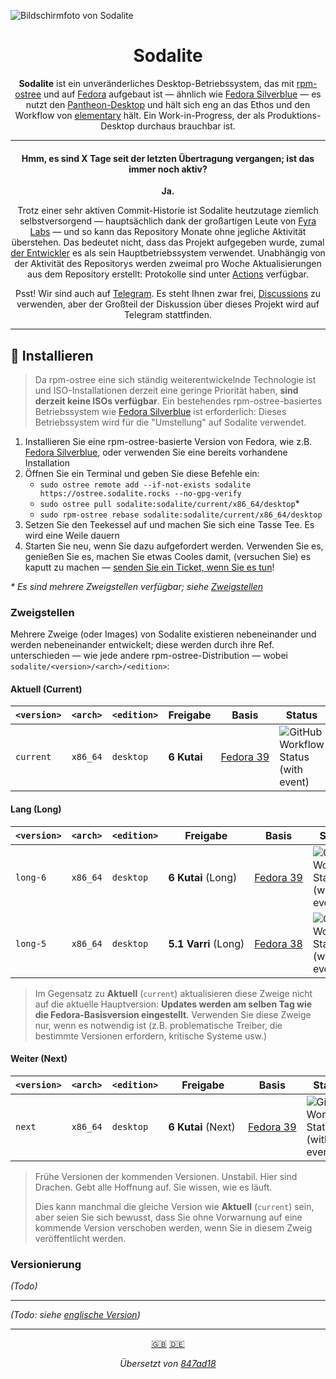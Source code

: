 ![Bildschirmfoto von Sodalite](https://git.zio.sh/sodaliterocks/lfs/media/branch/main/graphics/screenshot/screenshot.png?u=7)

<h1 align="center">
    Sodalite
</h1>

<p align="center">
    <strong>Sodalite</strong> ist ein unveränderliches Desktop-Betriebssystem, das mit <a href="https://coreos.github.io/rpm-ostree/">rpm-ostree</a> und auf <a href="https://getfedora.org/">Fedora</a> aufgebaut ist &mdash; ähnlich wie <a href="https://silverblue.fedoraproject.org/">Fedora Silverblue</a> &mdash; es nutzt den <a href="https://elementary.io/docs/learning-the-basics">Pantheon-Desktop</a> und hält sich eng an das Ethos und den Workflow von <a href="https://elementary.io/open-source">elementary</a> hält. Ein Work-in-Progress, der als Produktions-Desktop durchaus brauchbar ist.
</p>

---

<h4 align="center">
    Hmm, es sind X Tage seit der letzten Übertragung vergangen; ist das immer noch aktiv?
</h4>

<p align="center">
    <strong>Ja.</strong>
</p>

<p align="center">
    Trotz einer sehr aktiven Commit-Historie ist Sodalite heutzutage ziemlich selbstversorgend &mdash; hauptsächlich dank der großartigen Leute von <a href="https://fyralabs.com">Fyra Labs</a> &mdash; und so kann das Repository Monate ohne jegliche Aktivität überstehen. Das bedeutet nicht, dass das Projekt aufgegeben wurde, zumal <a href="https://github.com/electricduck">der Entwickler</a> es als sein Hauptbetriebssystem verwendet. Unabhängig von der Aktivität des Repositorys werden zweimal pro Woche Aktualisierungen aus dem Repository erstellt: Protokolle sind unter <a href="https://github.com/sodaliterocks/sodalite/actions">Actions</a> verfügbar.
</p>

<p align="center">
    Psst! Wir sind auch auf <a href="https://t.me/sodalitechat">Telegram</a>. Es steht Ihnen zwar frei, <a href="https://github.com/sodaliterocks/sodalite/discussions">Discussions</a> zu verwenden, aber der Großteil der Diskussion über dieses Projekt wird auf Telegram stattfinden.
</p>

---

## 🎉 Installieren

> Da rpm-ostree eine sich ständig weiterentwickelnde Technologie ist und ISO-Installationen derzeit eine geringe Priorität haben, **sind derzeit keine ISOs verfügbar**. Ein bestehendes rpm-ostree-basiertes Betriebssystem wie [Fedora Silverblue](https://silverblue.fedoraproject.org/) ist erforderlich: Dieses Betriebssystem wird für die "Umstellung" auf Sodalite verwendet.

1. Installieren Sie eine rpm-ostree-basierte Version von Fedora, wie z.B. [Fedora Silverblue](https://silverblue.fedoraproject.org/), oder verwenden Sie eine bereits vorhandene Installation
2. Öffnen Sie ein Terminal und geben Sie diese Befehle ein:
   - `sudo ostree remote add --if-not-exists sodalite https://ostree.sodalite.rocks --no-gpg-verify`
   - `sudo ostree pull sodalite:sodalite/current/x86_64/desktop`*
   - `sudo rpm-ostree rebase sodalite:sodalite/current/x86_64/desktop`
3. Setzen Sie den Teekessel auf und machen Sie sich eine Tasse Tee. Es wird eine Weile dauern
4. Starten Sie neu, wenn Sie dazu aufgefordert werden. Verwenden Sie es, genießen Sie es, machen Sie etwas Cooles damit, (versuchen Sie) es kaputt zu machen &mdash; [senden Sie ein Ticket, wenn Sie es tun](https://github.com/sodaliterocks/sodalite/issues/new)!

_* Es sind mehrere Zweigstellen verfügbar; siehe [Zweigstellen](#zweigstellen)_

### Zweigstellen

Mehrere Zweige (oder Images) von Sodalite existieren nebeneinander und werden nebeneinander entwickelt; diese werden durch ihre Ref. unterschieden &mdash; wie jede andere rpm-ostree-Distribution &mdash; wobei `sodalite/<version>/<arch>/<edition>`:

#### Aktuell (Current)

|**`<version>`**|**`<arch>`**|**`<edition>`**|Freigabe|Basis|Status|
|-|-|-|-|-|-|
|`current`|`x86_64`|`desktop`|**6&#160;Kutai**&#160;|[Fedora&#160;39](https://docs.fedoraproject.org/de/releases/f39/)|![GitHub Workflow Status (with event)](https://img.shields.io/github/actions/workflow/status/sodaliterocks/sodalite/update__sodalite.current.x86_64.desktop.yml?label=current%2Fx86_64%2Fdesktop)|

#### Lang (Long)

|**`<version>`**|**`<arch>`**|**`<edition>`**|Freigabe|Basis|Status|
|-|-|-|-|-|-|
|`long-6`|`x86_64`|`desktop`|**6&#160;Kutai**&#160;(Long)|[Fedora&#160;39](https://docs.fedoraproject.org/de/releases/f39/)|![GitHub Workflow Status (with event)](https://img.shields.io/github/actions/workflow/status/sodaliterocks/sodalite/update__sodalite.long-6.x86_64.desktop.yml?label=long-6%2Fx86_64%2Fdesktop)|
|`long-5`|`x86_64`|`desktop`|**5.1&#160;Varri**&#160;(Long)|[Fedora&#160;38](https://docs.fedoraproject.org/de/releases/f38/)|![GitHub Workflow Status (with event)](https://img.shields.io/github/actions/workflow/status/sodaliterocks/sodalite/update__sodalite.long-5.x86_64.desktop.yml?label=long-5%2Fx86_64%2Fdesktop)|

> Im Gegensatz zu **Aktuell** (`current`) aktualisieren diese Zweige nicht auf die aktuelle Hauptversion: **Updates werden am selben Tag wie die Fedora-Basisversion eingestellt**. Verwenden Sie diese Zweige nur, wenn es notwendig ist (z.B. problematische Treiber, die bestimmte Versionen erfordern, kritische Systeme usw.)

#### Weiter (Next)

|**`<version>`**|**`<arch>`**|**`<edition>`**|Freigabe|Basis|Status|
|-|-|-|-|-|-|
|`next`|`x86_64`|`desktop`|**6&#160;Kutai**&#160;(Next)&#160;|[Fedora&#160;39](https://docs.fedoraproject.org/de/releases/f39/)|![GitHub Workflow Status (with event)](https://img.shields.io/github/actions/workflow/status/sodaliterocks/sodalite/update__sodalite.next.x86_64.desktop.yml?label=next%2Fx86_64%2Fdesktop)|

> Frühe Versionen der kommenden Versionen. Unstabil. Hier sind Drachen. Gebt alle Hoffnung auf. Sie wissen, wie es läuft.
>
> Dies kann manchmal die gleiche Version wie **Aktuell** (`current`) sein, aber seien Sie sich bewusst, dass Sie ohne Vorwarnung auf eine kommende Version verschoben werden, wenn Sie in diesem Zweig veröffentlicht werden.

### Versionierung

_(Todo)_

---

_(Todo: siehe [englische Version](../../README.md))_

---

<p align="center">
  <a href="../../README.md">🇬🇧</a>
  <a href="README.de.md">🇩🇪</a>
</p>

<p align="center">
    <i>Übersetzt von <a href="https://github.com/sodaliterocks/sodalite/blob/847ad18d8f7c7dbcce83e2b0d6262b58bc66049e/README.md">847ad18</a></i>
</p>
